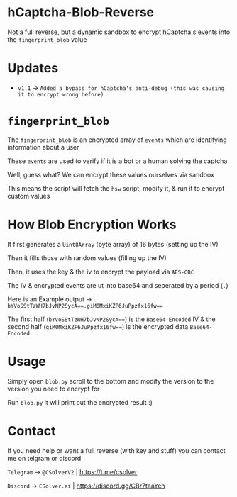 # hCaptcha-Blob-Reverse
Not a full reverse, but a dynamic sandbox to encrypt hCaptcha's events into the `fingerprint_blob` value

# Updates
- `v1.1` -> `Added a bypass for hCaptcha's anti-debug (this was causing it to encrypt wrong before)`

# `fingerprint_blob`

The `fingerprint_blob` is an encrypted array of `events` which are identifying information about a user

These `events` are used to verify if it is a bot or a human solving the captcha

Well, guess what? We can encrypt these values ourselves via sandbox

This means the script will fetch the `hsw` script, modify it, & run it to encrypt custom values

# How Blob Encryption Works

It first generates a `Uint8Array` (byte array) of 16 bytes (setting up the IV)

Then it fills those with random values (filling up the IV)

Then, it uses the key & the iv to encrypt the payload via `AES-CBC` 

The IV & encrypted events are ut into base64 and seperated by a period (`.`)

Here is an Example output -> `bYVoSStTzWH7bJvNP2SycA==.giM0MxiKZP6JuPpzfx16fw==`

The first half (`bYVoSStTzWH7bJvNP2SycA==`) is the `Base64-Encoded` IV & the second half (`giM0MxiKZP6JuPpzfx16fw==`) is the encrypted data `Base64-Encoded`

# Usage

Simply open `blob.py` scroll to the bottom and modify the version to the version you need to encrypt for

Run `blob.py` it will print out the encrypted result :) 

# Contact

If you need help or want a full reverse (with key and stuff) you can contact me on telgram or discord

`Telegram` -> `@CSolverV2` | https://t.me/csolver

`Discord` -> `CSolver.ai` | https://discord.gg/CBr7taaYeh
